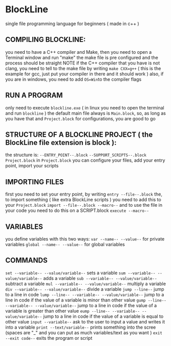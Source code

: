 # BlockLine
single file programming language for beginners ( made in c++ )

## COMPILING BLOCKLINE:
you need to have a C++ compiler and Make,
then you need to open a Terminal window and run "make"
the make file is pre configured and the process should be straight
NOTE if the C++ compiler that you have is not clang, you need to tell to the make file
by writing `make CXX=g++` ( this is the example for gcc, just put your compiler in there and it should work )
also, if you are in windows, you need to add `OS=Win`to the compiler flags

## RUN A PROGRAM
only need to execute `blockline.exe` ( in linux you need to open the terminal and run `blockline` )
the default main file always is `Main.block`, so, as long as you have that and `Project.block` for
configurations, you are good to go

## STRUCTURE OF A BLOCKLINE PROJECT ( the BlockLine file extension is block ):
the structure is:
`--ENTRY_POINT--.block`
`--SUPPORT_SCRIPTS--.block`
`Project.block`
in `Project.block` you can configure your files, add your entry point, import your scripts

## IMPORTING FILES
first you need to set your entry point, by writing
`entry --file--.block`
the, to import something ( like extra BlockLine scripts ) you need to add this to your `Project.block`
`import --file--.block --macro--`
and to use the file in your code you need to do this on a SCRIPT.block
`execute --macro--`

## VARIABLES
you define variables with this two ways:
`var --name-- --value--` for private variables
`global --name-- --value--` for global variables

## COMMANDS
`set --variable-- --value/variable--`                sets a variable
`sum --variable-- --value/variable--`                adds a variable
`sub --variable-- --value/variable--`                subtract a variable
`mul --variable-- --value/variable--`                multiply a variable
`div --variable-- --value/variable--`                divide a variable
`jump --line--`                                      jump to a line in code
`lump --line-- --variable-- --value/variable--`      jump to a line in code if the value of a variable is minor than other value
`gump --line-- --variable-- --value/variable--`      jump to a line in code if the value of a variable is greater than other value 
`eump --line-- --variable-- --value/variable--`      jump to a line in code if the value of a variable is equal to other value
`input --variable--`                                 ask to the user to input a value and writes it into a variable
`print --text/variable--`                            prints something into the scree (spaces are "_" and you can put as much variables/text as you want )
`exit --exit code--`                                 exits the program or script
